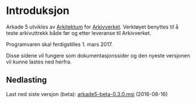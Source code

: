 # Introduksjon   

Arkade 5 utvikles av [Arkitektum](http://www.arkitektum.no) for [Arkivverket](http://www.arkivverket.no). Verktøyet benyttes til å teste arkivuttrekk både før og etter leveranse til Arkivverket.

Programvaren skal ferdigstilles 1. mars 2017. 

Disse sidene vil fungere som dokumentasjonssider og den nyeste versjonen vil kunne lastes ned herfra. 

## Nedlasting

Last ned siste versjon (beta): [arkade5-beta-0.3.0.msi](https://download.arkitektum.no/arkade/release/arkade5-beta-0.3.0.msi) (2016-08-16)
